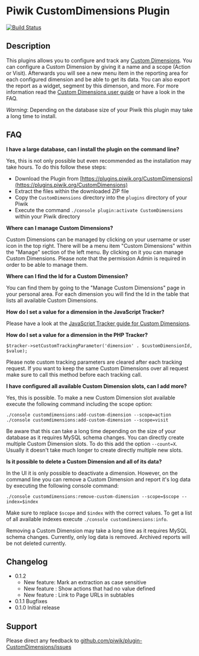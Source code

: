 # Piwik CustomDimensions Plugin

[![Build Status](https://travis-ci.org/piwik/plugin-CustomDimensions.svg?branch=master)](https://travis-ci.org/piwik/plugin-CustomDimensions)

## Description

This plugins allows you to configure and track any [Custom Dimensions](https://piwik.org/docs/custom-dimensions/). You can configure a Custom Dimension
by giving it a name and a scope (Action or Visit). Afterwards you will see a new menu item in the reporting area
for each configured dimension and be able to get its data. You can also export the report as a widget, segment by this
 dimenson, and more. For more information read the [Custom Dimensions user guide](https://piwik.org/docs/custom-dimensions/) or have a look in the FAQ.

*Warning*: Depending on the database size of your Piwik this plugin may take a long time to install.

## FAQ

__I have a large database, can I install the plugin on the command line?__

Yes, this is not only possible but even recommended as the installation may take hours. To do this follow these steps:

* Download the Plugin from [https://plugins.piwik.org/CustomDimensions](https://plugins.piwik.org/CustomDimensions)
* Extract the files within the downloaded ZIP file
* Copy the `CustomDimensions` directory into the `plugins` directory of your Piwik
* Execute the command `./console plugin:activate CustomDimensions` within your Piwik directory

__Where can I manage Custom Dimensions?__

Custom Dimensions can be managed by clicking on your username or user icon in the top right. There will be a menu
item "Custom Dimensions" within the "Manage" section of the left menu. By clicking on it you can manage Custom Dimensions.
Please note that the permission Admin is required in order to be able to manage them.

__Where can I find the Id for a Custom Dimension?__

You can find them by going to the "Manage Custom Dimensions" page in your personal area. For each dimension you will
find the Id in the table that lists all available Custom Dimensions.

__How do I set a value for a dimension in the JavaScript Tracker?__

Please have a look at the [JavaScript Tracker guide for Custom Dimensions](https://developer.piwik.org/guides/tracking-javascript-guide#custom-dimensions).

__How do I set a value for a dimension in the PHP Tracker?__

`$tracker->setCustomTrackingParameter('dimension' . $customDimensionId, $value);`

Please note custom tracking parameters are cleared after each tracking request. If you want to keep the same
Custom Dimensions over all request make sure to call this method before each tracking call.

__I have configured all available Custom Dimension slots, can I add more?__

Yes, this is possible. To make a new Custom Dimension slot available execute the following command including the scope option:

```
./console customdimensions:add-custom-dimension --scope=action
./console customdimensions:add-custom-dimension --scope=visit
```

Be aware that this can take a long time depending on the size of your database as it requires MySQL schema changes.
You can directly create multiple Custom Dimension slots. To do this add the option `--count=X`. Usually it doesn't take much
longer to create directly multiple new slots.

__Is it possible to delete a Custom Dimension and all of its data?__

In the UI it is only possible to deactivate a dimension. However, on the command line you can remove a Custom Dimension
and report it's log data by executing the following console command:

```
./console customdimensions:remove-custom-dimension --scope=$scope --index=$index
```

Make sure to replace `$scope` and `$index` with the correct values. To get a list of all available indexes execute `./console customdimensions:info`.

Removing a Custom Dimension may take a long time as it requires MySQL schema changes. Currently, only log data is removed. Archived reports will be
not deleted currently.

## Changelog

* 0.1.2
  * New feature: Mark an extraction as case sensitive
  * New feature : Show actions that had no value defined
  * New feature : Link to Page URLs in subtables
* 0.1.1 Bugfixes
* 0.1.0 Initial release

## Support

Please direct any feedback to [github.com/piwik/plugin-CustomDimensions/issues](https://github.com/piwik/plugin-CustomDimensions/issues)
